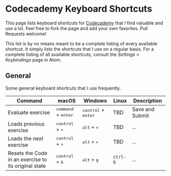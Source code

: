 # Codecademy Keyboard Shortcuts

This page lists keyboard shortcuts for [Codecademy](https://www.codecademy.com) that I find valuable and use a lot. Feel free to fork the page and add your own favorites. Pull Requests welcome!

This list is by no means meant to be a complete listing of every available shortcut. It simply lists the shortcuts that I use on a regular basis. For a complete listing of all available shortcuts, consult the _Settings > Keybindings_ page in Atom.

## General

Some general keyboard shortcuts that I use frequently.

| Command | macOS | Windows | Linux | Description |
| ------- | -------- | ------- | ----- | ----------- |
| Evaluate exercise | <kbd>command</kbd> + <kbd>enter</kbd> | <kbd>control</kbd> + <kbd>enter</kbd>  | TBD | Save and Submit |
| Loads previous exercise | <kbd>control</kbd> + <kbd>></kbd> | <kbd>alt</kbd> + <kbd><</kbd> | TBD | ... |
| Loads the next exercise | <kbd>control</kbd> + <kbd>></kbd> | <kbd>alt</kbd> + <kbd>></kbd> | TBD | ... |
| Resets the Code in an exercise to its original state | <kbd>control</kbd> + <kbd>G</kbd> | <kbd>alt</kbd> + <kbd>g</kbd> | `ctrl-b` | ... |
